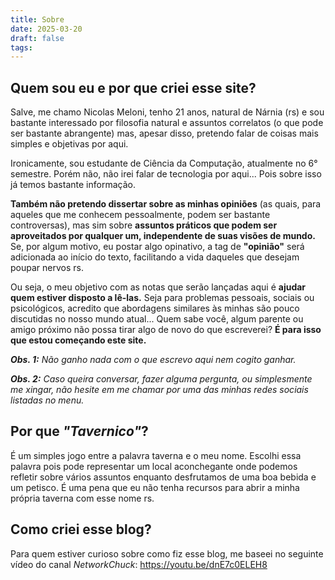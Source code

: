 ```yaml
---
title: Sobre
date: 2025-03-20
draft: false
tags:
---
```


  
## Quem sou eu e por que criei esse site?
Salve, me chamo Nicolas Meloni, tenho 21 anos, natural de Nárnia (rs) e sou bastante interessado por filosofia natural e assuntos correlatos (o que pode ser bastante abrangente) mas, apesar disso, pretendo falar de coisas mais simples e objetivas por aqui.

Ironicamente, sou estudante de Ciência da Computação, atualmente no 6° semestre. Porém não, não irei falar de tecnologia por aqui... Pois sobre isso já temos bastante informação.

**Também não pretendo dissertar sobre as minhas opiniões** (as quais, para aqueles que me conhecem pessoalmente, podem ser bastante controversas), mas sim sobre **assuntos práticos que podem ser aproveitados por qualquer um, independente de suas visões de mundo.** Se, por algum motivo, eu postar algo opinativo, a tag de **"opinião"** será adicionada ao início do texto, facilitando a vida daqueles que desejam poupar nervos rs.

Ou seja, o meu objetivo com as notas que serão lançadas aqui é **ajudar quem estiver disposto a lê-las.** Seja para problemas pessoais, sociais ou psicológicos, acredito que abordagens similares às minhas são pouco discutidas no nosso mundo atual... Quem sabe você, algum parente ou amigo próximo não possa tirar algo de novo do que escreverei? **É para isso que estou começando este site.**

***Obs. 1:** Não ganho nada com o que escrevo aqui nem cogito ganhar.* 

***Obs. 2:** Caso queira conversar, fazer alguma pergunta, ou simplesmente me xingar, não hesite em me chamar por uma das minhas redes sociais listadas no menu.*

## Por que *"Tavernico"*?
É um simples jogo entre a palavra taverna e o meu nome. Escolhi essa palavra pois pode representar um local aconchegante onde podemos refletir sobre vários assuntos enquanto desfrutamos de uma boa bebida e um petisco. É uma pena que eu não tenha recursos para abrir a minha própria taverna com esse nome rs.

## Como criei esse blog?
Para quem estiver curioso sobre como fiz esse blog, me baseei no seguinte vídeo do canal *NetworkChuck*: 
https://youtu.be/dnE7c0ELEH8

